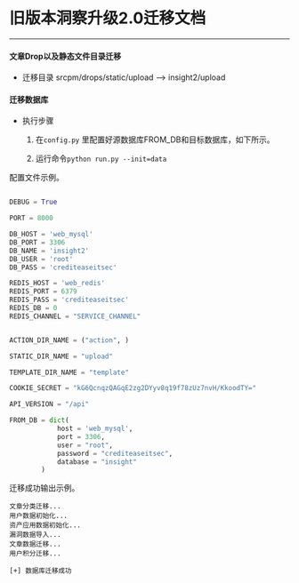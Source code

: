 # 旧版本洞察升级2.0迁移文档
---

#### 文章Drop以及静态文件目录迁移

- 迁移目录 srcpm/drops/static/upload --> insight2/upload

#### 迁移数据库

 - 执行步骤

    1. 在`config.py` 里配置好源数据库FROM_DB和目标数据库，如下所示。
    
    2. 运行命令`python run.py --init=data`


配置文件示例。

```python

DEBUG = True

PORT = 8000

DB_HOST = 'web_mysql'
DB_PORT = 3306
DB_NAME = 'insight2'
DB_USER = 'root'
DB_PASS = 'crediteaseitsec'

REDIS_HOST = 'web_redis'
REDIS_PORT = 6379
REDIS_PASS = 'crediteaseitsec'
REDIS_DB = 0
REDIS_CHANNEL = "SERVICE_CHANNEL"


ACTION_DIR_NAME = ("action", )

STATIC_DIR_NAME = "upload"

TEMPLATE_DIR_NAME = "template"

COOKIE_SECRET = "kG6QcnqzQAGqE2zg2DYyv8q19f78zUz7nvH/KkoodTY="

API_VERSION = "/api"

FROM_DB = dict(
            host = 'web_mysql',
            port = 3306,
            user = "root",
            password = "crediteaseitsec",
            database = "insight"
        )
```

迁移成功输出示例。

```
文章分类迁移...
用户数据初始化...
资产应用数据初始化...
漏洞数据导入...
文章数据迁移...
用户积分迁移...

[+] 数据库迁移成功

```
